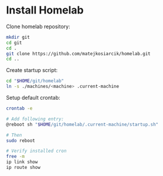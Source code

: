 # Install Homelab

Clone homelab repository:

```sh
mkdir git
cd git
cd .
git clone https://github.com/matejkosiarcik/homelab.git
cd ..
```

Create startup script:

```sh
cd "$HOME/git/homelab"
ln -s ./machines/<machine> .current-machine
```

Setup default crontab:

```sh
crontab -e

# Add following entry:
@reboot sh "$HOME/git/homelab/.current-machine/startup.sh"

# Then
sudo reboot

# Verify installed cron
free -m
ip link show
ip route show
```
